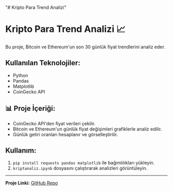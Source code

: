"# Kripto Para Trend Analizi" 


# Kripto Para Trend Analizi 📈

Bu proje, Bitcoin ve Ethereum'un son 30 günlük fiyat trendlerini analiz eder. 

## Kullanılan Teknolojiler:
- Python
- Pandas
- Matplotlib
- CoinGecko API

## 📊 Proje İçeriği:
- CoinGecko API'den fiyat verileri çekilir.
- Bitcoin ve Ethereum'un günlük fiyat değişimleri grafiklerle analiz edilir.
- Günlük getiri oranları hesaplanır ve görselleştirilir.

## Kullanım:
1. `pip install requests pandas matplotlib` ile bağımlılıkları yükleyin.
2. `kriptanaliz.ipynb` dosyasını çalıştırarak analizleri görüntüleyin.

---
 **Proje Linki:** [GitHub Repo](https://github.com/tolgadenzk/crypto-trend-analysis)
